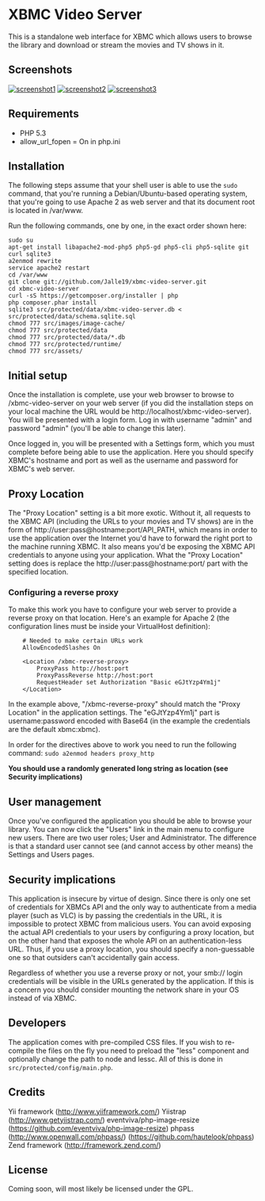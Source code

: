 XBMC Video Server
=================

This is a standalone web interface for XBMC which allows users to browse the library and download or stream the movies and TV shows in it.

Screenshots
-----------

[![screenshot1](http://t.imgbox.com/acevYfF2.jpg)](http://i.imgbox.com/acevYfF2.jpg) [![screenshot2](http://t.imgbox.com/acmKKkJ1.jpg)](http://i.imgbox.com/acmKKkJ1.jpg)
[![screenshot3](http://t.imgbox.com/abwHUlbv.jpg)](http://i.imgbox.com/abwHUlbv.jpg)

Requirements
------------

* PHP 5.3
* allow_url_fopen = On in php.ini

Installation
------------

The following steps assume that your shell user is able to use the `sudo` command, that you're running a Debian/Ubuntu-based operating system, that you're going to use Apache 2 as web server and that its document root is located in /var/www.

Run the following commands, one by one, in the exact order shown here:

```
sudo su 
apt-get install libapache2-mod-php5 php5-gd php5-cli php5-sqlite git curl sqlite3
a2enmod rewrite
service apache2 restart
cd /var/www
git clone git://github.com/Jalle19/xbmc-video-server.git
cd xbmc-video-server
curl -sS https://getcomposer.org/installer | php
php composer.phar install
sqlite3 src/protected/data/xbmc-video-server.db < src/protected/data/schema.sqlite.sql
chmod 777 src/images/image-cache/
chmod 777 src/protected/data
chmod 777 src/protected/data/*.db
chmod 777 src/protected/runtime/
chmod 777 src/assets/
```

Initial setup
-------------

Once the installation is complete, use your web browser to browse to /xbmc-video-server on your web server (if you did the installation steps on your local machine the URL would be http://localhost/xbmc-video-server). You will be presented with a login form. Log in with username "admin" and password "admin" (you'll be able to change this later).

Once logged in, you will be presented with a Settings form, which you must complete before being able to use the application. Here you should specify XBMC's hostname and port as well as the username and password for XBMC's web server.

Proxy Location
--------------

The "Proxy Location" setting is a bit more exotic. Without it, all requests to the XBMC API (including the URLs to your movies and TV shows) are in the form of http://user:pass@hostname:port/API_PATH, which means in order to use the application over the Internet you'd have to forward the right port to the machine running XBMC. It also means you'd be exposing the XBMC API credentials to anyone using your application. What the "Proxy Location" setting does is replace the http://user:pass@hostname:port/ part with the specified location.

### Configuring a reverse proxy

To make this work you have to configure your web server to provide a reverse proxy on that location. Here's an example for Apache 2 (the configuration lines must be inside your VirtualHost definition):

```
	# Needed to make certain URLs work
	AllowEncodedSlashes On
	
	<Location /xbmc-reverse-proxy>
		ProxyPass http://host:port
		ProxyPassReverse http://host:port
		RequestHeader set Authorization "Basic eGJtYzp4Ym1j"
	</Location>
```

In the example above, "/xbmc-reverse-proxy" should match the "Proxy Location" in the application settings. The "eGJtYzp4Ym1j" part is username:password encoded with Base64 (in the example the credentials are the default xbmc:xbmc).

In order for the directives above to work you need to run the following command: `sudo a2enmod headers proxy_http`

**You should use a randomly generated long string as location (see Security implications)**

User management
---------------

Once you've configured the application you should be able to browse your library. You can now click the "Users" link in the main menu to configure new users. There are two user roles; User and Administrator. The difference is that a standard user cannot see (and cannot access by other means) the Settings and Users pages.

Security implications
---------------------

This application is insecure by virtue of design. Since there is only one set of credentials for XBMCs API and the only way to authenticate from a media player (such as VLC) is by passing the credentials in the URL, it is impossible to protect XBMC from malicious users. You can avoid exposing the actual API credentials to your users by configuring a proxy location, but on the other hand that exposes the whole API on an authentication-less URL. Thus, if you use a proxy location, you should specify a non-guessable one so that outsiders can't accidentally gain access.

Regardless of whether you use a reverse proxy or not, your smb:// login credentials will be visible in the URLs generated by the application. If this is a concern you should consider mounting the network share in your OS instead of via XBMC.

Developers
----------

The application comes with pre-compiled CSS files. If you wish to re-compile the files on the fly you need to preload the "less" component and optionally change the path to node and lessc. All of this is done in `src/protected/config/main.php`.

Credits
-------

Yii framework (http://www.yiiframework.com/)
Yiistrap (http://www.getyiistrap.com/)
eventviva/php-image-resize (https://github.com/eventviva/php-image-resize)
phpass (http://www.openwall.com/phpass/) (https://github.com/hautelook/phpass)
Zend framework (http://framework.zend.com/)

License
-------

Coming soon, will most likely be licensed under the GPL.
